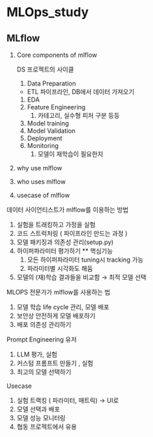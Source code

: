 # MLOps_study
## MLflow

1. Core components of mlflow
    
    DS 프로젝트의 사이클

    
    1. Data Preparation
    - ETL 파이프라인, DB에서 데이터 가져오기
    1. EDA
    2. Feature Engineering
        1. 카테고리, 실수형 피처 구분 등등
    3. Model training 
    4. Model Validation
    5. Deployment
    6. Monitoring
        1. 모델이 재학습이 필요한지
2. why use mlflow
3. who uses mlflow
4. usecase of mlflow

데이터 사이언티스트가 mlflow를 이용하는 방법

1. 실험을 트래킹하고 가정을 실험
2. 코드 스트럭처링 ( 파이프라인 만드는 과정 )
3. 모델 패키징과 의존성 관리(setup.py)
4. 하이퍼파라미터 평가하기 ** 핵심기능
    1. 모든 하이퍼파라미터 tuning시 tracking 가능
    2. 파라미터별 시각화도 해둠
5. 모델의 (재)학습 결과들을 비교함 → 최적 모델 선택

MLOPS 전문가가 mlflow를 사용하는 법

1. 모델 학습 life cycle 관리, 모델 배포
2. 보안상 안전하게 모델 배포하기
3. 배포 의존성 관리하기

Prompt Engineering 유저

1. LLM 평가, 실험 
2. 커스텀 프롬프트 만들기 , 실험
3. 최고의 모델 선택하기

Usecase

1. 실험 트랙킹 ( 파라미터, 매트릭) → UI로
2. 모델 선택과 배포
3. 모델 성능 모니터링
4. 협동 프로젝트에서 유용
